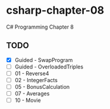 # csharp-chapter-08
C# Programming Chapter 8

## TODO
- [X] Guided - SwapProgram
- [ ] Guided - OverloadedTriples
- [ ] 01 - Reverse4
- [ ] 02 - IntegerFacts
- [ ] 05 - BonusCalculation
- [ ] 07 - Averages
- [ ] 10 - Movie